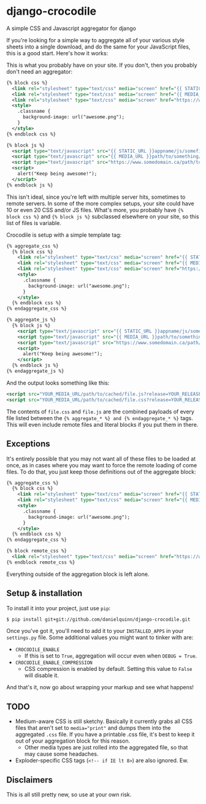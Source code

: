 # django-crocodile

A simple CSS and Javascript aggregator for django

If you're looking for a simple way to aggregate all of your various style
sheets into a single download, and do the same for your JavaScript files, this
is a good start.  Here's how it works:

This is what you probably have on your site.  If you don't, then you probably
don't need an aggregator:

``` xml
{% block css %}
  <link rel="stylesheet" type="text/css" media="screen" href="{{ STATIC_URL }}appname/css/somefile.css" />
  <link rel="stylesheet" type="text/css" media="screen" href="{{ MEDIA_URL }}path/to/something/else.css" />
  <link rel="stylesheet" type="text/css" media="screen" href="https://www.somedomain.ca/path/to/remote/file.css" />
  <style>
    .classname {
      background-image: url("awesome.png");
    }
  </style>
{% endblock css %}

{% block js %}
  <script type="text/javascript" src="{{ STATIC_URL }}appname/js/somefile.js"></script>
  <script type="text/javascript" src="{{ MEDIA_URL }}path/to/something/else.js"></script>
  <script type="text/javascript" src="https://www.somedomain.ca/path/to/remote/file.js"></script>
  <script>
    alert("Keep being awesome!");
  </script>
{% endblock js %}
```

This isn't ideal, since you're left with multiple server hits, sometimes to
remote servers.  In some of the more complex setups, your site could have 10 or
even 20 CSS and/or JS files.  What's more, you probably have `{% block css %}`
and `{% block js %}` subclassed elsewhere on your site, so this list of files
is variable.

Crocodile is setup with a simple template tag:

``` xml
{% aggregate_css %}
  {% block css %}
    <link rel="stylesheet" type="text/css" media="screen" href="{{ STATIC_URL }}appname/css/somefile.css" />
    <link rel="stylesheet" type="text/css" media="screen" href="{{ MEDIA_URL }}path/to/something/else.css" />
    <link rel="stylesheet" type="text/css" media="screen" href="https://www.somedomain.ca/path/to/remote/file.css" />
    <style>
      .classname {
        background-image: url("awesome.png");
      }
    </style>
  {% endblock css %}
{% endaggregate_css %}

{% aggregate_js %}
  {% block js %}
    <script type="text/javascript" src="{{ STATIC_URL }}appname/js/somefile.js"></script>
    <script type="text/javascript" src="{{ MEDIA_URL }}path/to/something/else.js"></script>
    <script type="text/javascript" src="https://www.somedomain.ca/path/to/remote/file.js"></script>
    <script>
      alert("Keep being awesome!");
    </script>
  {% endblock js %}
{% endaggregate_js %}
```

And the output looks something like this:

``` xml
<script src="YOUR_MEDIA_URL/path/to/cached/file.js?release=YOUR_RELEASE_TAG" />
<script src="YOUR_MEDIA_URL/path/to/cached/file.css?release=YOUR_RELEASE_TAG" />
```

The contents of `file.css` and `file.js` are the combined payloads of every
file listed between the `{% aggregate_* %} and {% endaggregate_* %}` tags.
This will even include remote files and literal blocks if you put them in
there.

## Exceptions

It's entirely possible that you may not want all of these files to be loaded at
once, as in cases where you may want to force the remote loading of come files.
To do that, you just keep those definitions out of the aggregate block:

``` xml
{% aggregate_css %}
  {% block css %}
    <link rel="stylesheet" type="text/css" media="screen" href="{{ STATIC_URL }}appname/css/somefile.css" />
    <link rel="stylesheet" type="text/css" media="screen" href="{{ MEDIA_URL }}path/to/something/else.css" />
    <style>
      .classname {
        background-image: url("awesome.png");
      }
    </style>
  {% endblock css %}
{% endaggregate_css %}

{% block remote_css %}
  <link rel="stylesheet" type="text/css" media="screen" href="https://www.somedomain.ca/path/to/remote/file.css" />
{% endblock remote_css %}
```

Everything outside of the aggregation block is left alone.


## Setup & installation

To install it into your project, just use `pip`:

``` bash
$ pip install git+git://github.com/danielquinn/django-crocodile.git
```

Once you've got it, you'll need to add it to your `INSTALLED_APPS` in your
`settings.py` file.  Some additional values you might want to tinker with are:

* `CROCODILE_ENABLE`
  * If this is set to `True`, aggregation will occur even when `DEBUG = True`.
* `CROCODILE_ENABLE_COMPRESSION`
  * CSS compression is enabled by default.  Setting this value to `False`
    will disable it.

And that's it, now go about wrapping your markup and see what happens!


## TODO

* Medium-aware CSS is still sketchy.  Basically it currently grabs all CSS
  files that aren't set to `media="print"` and dumps them into the aggregated
  `.css` file.  If you have a printable .css file, it's best to keep it out of
  your aggregation block for this reason.
  * Other media types are just rolled into the aggregated file, so that may
    cause some headaches.
* Exploder-specific CSS tags (`<!-- if IE lt 8>`) are also ignored.  Ew.


## Disclaimers

This is all still pretty new, so use at your own risk.
